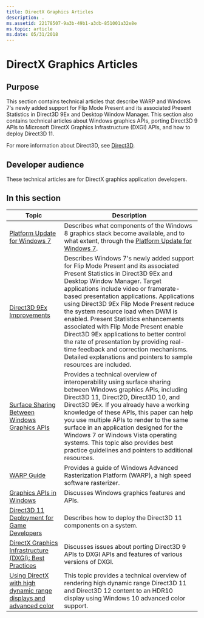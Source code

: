 ```yaml
---
title: DirectX Graphics Articles
description: .
ms.assetid: 22178507-9a3b-49b1-a3db-851001a32e8e
ms.topic: article
ms.date: 05/31/2018
---
```


# DirectX Graphics Articles

## Purpose

This section contains technical articles that describe WARP and Windows 7's newly added support for Flip Mode Present and its associated Present Statistics in Direct3D 9Ex and Desktop Window Manager. This section also contains technical articles about Windows graphics APIs, porting Direct3D 9 APIs to Microsoft DirectX Graphics Infrastructure (DXGI) APIs, and how to deploy Direct3D 11.

For more information about Direct3D, see [Direct3D](https://docs.microsoft.com/windows/desktop/direct3d).

## Developer audience

These technical articles are for DirectX graphics application developers.

## In this section

| Topic | Description |
|-|-|
| [Platform Update for Windows 7](platform-update-for-windows-7.md) | Describes what components of the Windows 8 graphics stack become available, and to what extent, through the [Platform Update for Windows 7](https://support.microsoft.com/kb/2670838). |
| [Direct3D 9Ex Improvements](direct3d-9ex-improvements.md) | Describes Windows 7's newly added support for Flip Mode Present and its associated Present Statistics in Direct3D 9Ex and Desktop Window Manager. Target applications include video or framerate-based presentation applications. Applications using Direct3D 9Ex Flip Mode Present reduce the system resource load when DWM is enabled. Present Statistics enhancements associated with Flip Mode Present enable Direct3D 9Ex applications to better control the rate of presentation by providing real-time feedback and correction mechanisms. Detailed explanations and pointers to sample resources are included. |
| [Surface Sharing Between Windows Graphics APIs](surface-sharing-between-windows-graphics-apis.md) | Provides a technical overview of interoperability using surface sharing between Windows graphics APIs, including Direct3D 11, Direct2D, Direct3D 10, and Direct3D 9Ex. If you already have a working knowledge of these APIs, this paper can help you use multiple APIs to render to the same surface in an application designed for the Windows 7 or Windows Vista operating systems. This topic also provides best practice guidelines and pointers to additional resources. |
| [WARP Guide](directx-warp.md) | Provides a guide of Windows Advanced Rasterization Platform (WARP), a high speed software rasterizer. |
| [Graphics APIs in Windows](graphics-apis-in-windows-vista.md) | Discusses Windows graphics features and APIs. |
| [Direct3D 11 Deployment for Game Developers](direct3d11-deployment.md) | Describes how to deploy the Direct3D 11 components on a system. |
| [DirectX Graphics Infrastructure (DXGI): Best Practices](dxgi-best-practices.md) | Discusses issues about porting Direct3D 9 APIs to DXGI APIs and features of various versions of DXGI. |
| [Using DirectX with high dynamic range displays and advanced color](high-dynamic-range.md) | This topic provides a technical overview of rendering high dynamic range Direct3D 11 and Direct3D 12 content to an HDR10 display using Windows 10 advanced color support. |
